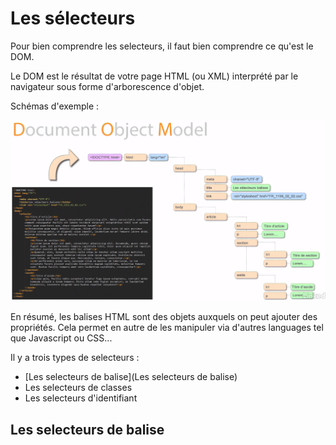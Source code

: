# Les sélecteurs

Pour bien comprendre les selecteurs, il faut bien comprendre ce qu'est le DOM.

Le DOM est le résultat de votre page HTML (ou XML) interprété par le navigateur sous forme d'arborescence d'objet.

Schémas d'exemple :

![DOM](img/DOM-1.png)

En résumé, les balises HTML sont des objets auxquels on peut ajouter des propriétés. Cela permet en autre de les manipuler via d'autres languages tel que Javascript ou CSS...



Il y a trois types de selecteurs :

- [Les selecteurs de balise](Les selecteurs de balise)
- Les selecteurs de classes
- Les selecteurs d'identifiant



## Les selecteurs de balise

